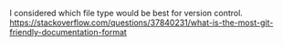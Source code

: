 I considered which file type would be best for version control.
https://stackoverflow.com/questions/37840231/what-is-the-most-git-friendly-documentation-format

